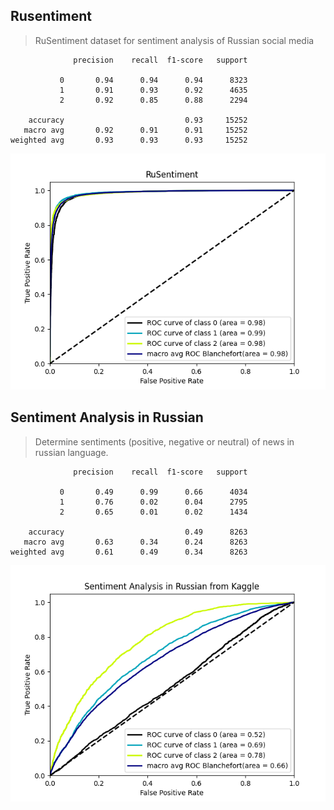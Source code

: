 ## Rusentiment
> RuSentiment dataset for sentiment analysis of Russian social media
```
              precision    recall  f1-score   support

           0       0.94      0.94      0.94      8323
           1       0.91      0.93      0.92      4635
           2       0.92      0.85      0.88      2294

    accuracy                           0.93     15252
   macro avg       0.92      0.91      0.91     15252
weighted avg       0.93      0.93      0.93     15252
```
![](rusentiment_model_Blanchefort.png)

## Sentiment Analysis in Russian
> Determine sentiments (positive, negative or neutral) of news in russian language.
```
              precision    recall  f1-score   support

           0       0.49      0.99      0.66      4034
           1       0.76      0.02      0.04      2795
           2       0.65      0.01      0.02      1434

    accuracy                           0.49      8263
   macro avg       0.63      0.34      0.24      8263
weighted avg       0.61      0.49      0.34      8263
```
![](sentiment_analysis_in_russian_from_kaggle_model_Blanchefort.png)
